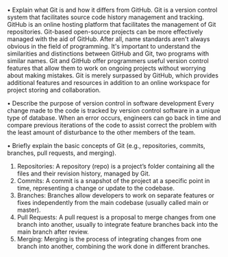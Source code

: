 •	Explain what Git is and how it differs from GitHub.
Git is a version control system that facilitates source code history management and tracking. GitHub is an online hosting platform that facilitates the management of Git repositories. Git-based open-source projects can be more effectively managed with the aid of GitHub.
After all, name standards aren't always obvious in the field of programming. It's important to                      understand the similarities and distinctions between GitHub and Git, two programs with similar names. Git and GitHub offer programmers useful version control features that allow them to work on ongoing projects without worrying about making mistakes. Git is merely surpassed by GitHub, which provides additional features and resources in addition to an online workspace for project storing and collaboration.

•	Describe the purpose of version control in software development
Every change made to the code is tracked by version control software in a unique type of database. When an error occurs, engineers can go back in time and compare previous iterations of the code to assist correct the problem with the least amount of disturbance to the other members of the team.

•	Briefly explain the basic concepts of Git (e.g., repositories, commits, branches, pull requests, and merging).
1.	Repositories: A repository (repo) is a project’s folder containing all the files and their revision history, managed by Git.
2.	Commits: A commit is a snapshot of the project at a specific point in time, representing a change or update to the codebase.
3.	Branches: Branches allow developers to work on separate features or fixes independently from the main codebase (usually called main or master).
4.	Pull Requests: A pull request is a proposal to merge changes from one branch into another, usually to integrate feature branches back into the main branch after review.
5.	Merging: Merging is the process of integrating changes from one branch into another, combining the work done in different branches.
